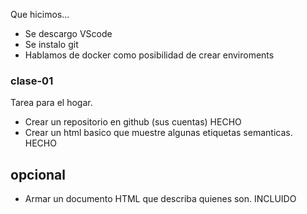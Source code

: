 Que hicimos...  
- Se descargo VScode  
- Se instalo git  
- Hablamos de docker como posibilidad de crear enviroments


### clase-01

Tarea para el hogar.

* Crear un repositorio en github (sus cuentas) HECHO
* Crear un html basico que muestre algunas etiquetas semanticas. HECHO

## opcional

* Armar un documento HTML que describa quienes son. INCLUIDO
